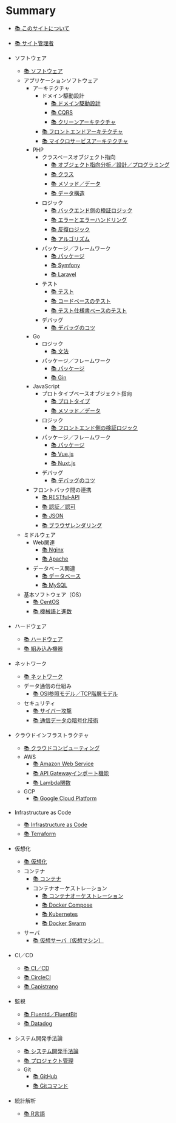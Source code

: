 # Summary
* [📚 ︎このサイトについて](README.md)

* [📚 ︎サイト管理者](public/self_introduction.md)

* ソフトウェア
  * [📚 ︎ソフトウェア](public/software.md)
  * アプリケーションソフトウェア
    * アーキテクチャ
      * ドメイン駆動設計
        * [📚 ︎ドメイン駆動設計](public/software_application_backend_architecture_domain_driven_design.md)
        * [📚 ︎CQRS](public/software_application_backend_architecture_cqrs.md)
        * [📚 ︎クリーンアーキテクチャ](public/software_application_backend_architecture_domain_driven_design_clean_architecture.md)
      * [📚 ︎フロントエンドアーキテクチャ](public/software_application_frontend_architecture.md)
      * [📚 ︎マイクロサービスアーキテクチャ](public/software_application_frontend_and_backend_architecture_microservice.md)
    * PHP
      * クラスベースオブジェクト指向
        * [📚 ︎オブジェクト指向分析／設計／プログラミング](public/software_application_backend_php_object_orientation_analysis_design_programming.md)
        * [📚 ︎クラス](public/software_application_backend_php_object_orientation_class.md)
        * [📚 ︎メソッド／データ](public/software_application_backend_php_object_orientation_method_data.md)
        * [📚 ︎データ構造](public/software_application_backend_php_object_orientation_data_structure.md)
      * ロジック
        * [📚 ︎バックエンド側の検証ロジック](public/software_application_backend_php_logic_validation.md)
        * [📚 ︎エラーとエラーハンドリング](public/software_application_backend_php_logic_error_and_error_handling.md)
        * [📚 ︎反復ロジック](public/software_application_backend_php_logic_iteration.md)
        * [📚 ︎アルゴリズム](public/software_application_backend_php_logic_algorithm.md)
      * パッケージ／フレームワーク
        * [📚 ︎パッケージ](public/software_application_backend_php_package.md)
        * [📚 ︎Symfony](public/software_application_backend_php_framework_symfony.md)
        * [📚 ︎Laravel](public/software_application_backend_php_framework_laravel.md)
      * テスト
        * [📚 ︎テスト](public/software_application_backend_php_testing.md)
        * [📚 ︎コードベースのテスト](public/software_application_backend_php_testing_based_on_code.md)
        * [📚 ︎テスト仕様書ベースのテスト](public/software_application_backend_php_testing_based_on_test_specification.md)
      * デバッグ
        * [📚 ︎デバッグのコツ](public/software_application_backend_php_debug.md)
    * Go
      * ロジック
        * [📚 文法](public/software_application_backend_go_logic.md)
      * パッケージ／フレームワーク
        * [📚 パッケージ](public/software_application_backend_go_package.md)
        * [📚 Gin](public/software_application_backend_go_framework_gin.md)
    * JavaScript
      * プロトタイプベースオブジェクト指向
        * [📚 ︎プロトタイプ](public/software_application_frontend_js_object_orientation_prototype.md)
        * [📚 ︎メソッド／データ](public/software_application_frontend_js_object_orientation_method_data.md)
      * ロジック
        * [📚 ︎フロントエンド側の検証ロジック](public/software_application_frontend_js_logic_validation.md)
      * パッケージ／フレームワーク
        * [📚 ︎パッケージ](public/software_application_frontend_js_package.md)
        * [📚 ︎Vue.js](public/software_application_frontend_js_framework_vuejs.md)
        * [📚 ︎Nuxt.js](public/software_application_frontend_js_framework_nuxtjs.md)
      * デバッグ
        * [📚 ︎デバッグのコツ](public/software_application_frontend_js_debug.md)
    * フロントバック間の連携
      * [📚 ︎RESTful-API](public/software_application_frontend_and_backend_api_restful.md)
      * [📚 ︎認証／認可](public/software_application_frontend_and_backend_authentication_authorization.md)
      * [📚 ︎JSON](public/software_application_frontend_and_backend_json.md)
      * [📚 ︎ブラウザレンダリング](public/software_application_frontend_and_backend_browser_rendering.md)
  * ミドルウェア
    * Web関連
      * [📚 ︎Nginx](public/software_middleware_web_nginx.md)
      * [📚 ︎Apache](public/software_middleware_web_apache.md)
    * データベース関連
      * [📚 ︎データベース](public/software_middleware_database.md)
      * [📚 My︎SQL](public/software_middleware_database_mysql.md)
  * 基本ソフトウェア（OS）
    * [📚 ︎CentOS](public/software_basic_centos.md)
    * [📚 ︎機械語と進数](public/software_basic_machine_language_and_radix.md)

* ハードウェア
  * [📚 ︎ハードウェア](public/hardware.md)
  * [📚 ︎組み込み機器](public/hardware_embedded_system.md)

* ネットワーク
    * [📚 ︎ネットワーク](public/network.md)
    * データ通信の仕組み
      * [📚 ︎OSI参照モデル／TCP階層モデル](public/network_osi_tcp_model.md)
    * セキュリティ
      * [📚 ︎サイバー攻撃](public/network_cyber_attacks.md)
      * [📚 ︎通信データの暗号化技術](public/network_encryption_technology.md)

* クラウドインフラストラクチャ
  * [📚 ︎クラウドコンピューティング](public/cloud_computing.md)
  * AWS
    * [📚 ︎Amazon Web Service](public/cloud_computing_aws.md)
    * [📚 ︎API Gatewayインポート機能](public/cloud_computing_aws_api_gateway_import.md)
    * [📚 ︎Lambda関数](public/cloud_computing_aws_lambda_function.md)
  * GCP
    * [📚 ︎Google Cloud Platform](public/cloud_computing_gcp.md)

* Infrastructure as Code
  * [📚 ︎Infrastructure as Code](public/infrastructure_as_code.md)
  * [📚 ︎Terraform](public/infrastructure_as_code_terraform.md)

* 仮想化
  * [📚 ︎仮想化](public/virtualization.md)
  * コンテナ
    * [📚 ︎コンテナ](public/virtualization_container.md)
    * コンテナオーケストレーション
      * [📚 ︎コンテナオーケストレーション](public/virtualization_container_orchestration.md)
      * [📚 ︎Docker Compose](public/virtualization_container_orchestration_docker_compose.md)
      * [📚 ︎Kubernetes](public/virtualization_container_orchestration_kubernetes.md)
      * [📚 ︎Docker Swarm](public/virtualization_container_orchestration_docker_swarm.md)
  * サーバ
    * [📚 ︎仮想サーバ（仮想マシン）](public/virtualization_server.md)

* CI／CD
  * [📚 ︎CI／CD](public/ci_cd.md)
  * [📚 ︎CircleCI](public/ci_cd_circleci.md)
  * [📚 ︎Capistrano](public/ci_cd_capistrano.md)

* 監視
  * [📚 ︎Fluentd／FluentBit](public/monitering_fluentd_and_fluentbit.md)
  * [📚 ︎Datadog](public/monitering_datadog.md)

* システム開発手法論
  * [📚 ︎システム開発手法論](public/system_development_methodology.md)
  * [📚 ︎プロジェクト管理](public/system_development_methodology_project_management.md)
  * Git
    * [📚 ︎GitHub](public/system_development_methodology_github.md)
    * [📚 ︎Gitコマンド](public/system_development_methodology_git_command.md)

* 統計解析
  * [📚 ︎R言語](public/statistic_analysis_r.md)
